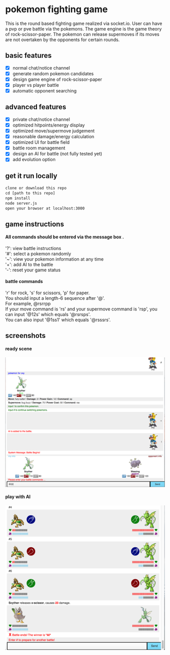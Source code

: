 # pokemon fighting game
This is the round based fighting game realized via socket.io. User can have a pvp or pve battle via the pokemons. The game engine is the game theory of rock-scissor-paper. The pokemon can release supermoves if its moves are not overtaken by the opponents for certain rounds.  
## basic features
- [x] normal chat/notice channel
- [x] generate random pokemon candidates
- [x] design game engine of rock-scissor-paper 
- [x] player vs player battle 
- [x] automatic opponent searching

## advanced features
- [x] private chat/notice channel
- [x] optimized hitpoints/energy display
- [x] optimized move/supermove judgement
- [x] reasonable damage/energy calculation
- [x] optimized UI for battle field
- [x] battle room management
- [x] design an AI for battle (not fully tested yet)
- [x] add evolution option

## get it run locally
```
clone or download this repo
cd [path to this repo]
npm install
node server.js
open your browser at localhost:3000
```
## game instructions
#### All commands should be entered via the message box .  
'?': view battle instructions  
'#': select a pokemon randomly  
'~': view your pokemon information at any time  
'+': add AI to the battle  
'-': reset your game status

#### battle commands
'r' for rock, 's' for scissors, 'p' for paper.  
You should input a length-6 sequence after '@'.  
For example, @rsrrpp  
If your move command is 'rs' and your supermove command is 'rsp', you can input '@12s' which equals '@rsrsps'.  
You can also input '@1ss1' which equals '@rsssrs'.  


## screenshots
#### ready scene
![alt tag](https://raw.githubusercontent.com/xinyzhang9/socket_io/master/pokefight/ready.png)
#### play with AI
![alt tag](https://raw.githubusercontent.com/xinyzhang9/socket_io/master/pokefight/ai.png)
